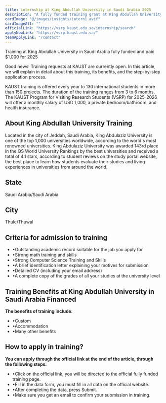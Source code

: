 ```yaml
---
title: internship at King Abdullah University in Saudi Arabia 2025  
description: "A fully funded training grant at King Abdullah University in Saudi Arabia with a monthly salary of $1,000 and funding for living and travel expenses."  
cardImage: "@/images/insights/intern1.avif"  
cardImageAlt: ""
officialLink: "https://vsrp.kaust.edu.sa/internship/search"
applyNowLink: "https://vsrp.kaust.edu.sa/"
teamApplyLink: "/contact"
---
```

Training at King Abdullah University in Saudi Arabia fully funded and paid $1,000 for 2025

Good news! Training requests at KAUST are currently open. In this article, we will explain in detail about this training, its benefits, and the step-by-step application process.

KAUST training is offered every year to 130 international students in more than 150 projects. The duration of the training ranges from 3 to 6 months. The KAUST Program for Visiting Research Students (VSRP) for 2025-2026 will offer a monthly salary of USD 1,000, a private bedroom/bathroom, and health insurance.

## About King Abdullah University Training
Located in the city of Jeddah, Saudi Arabia, King Abdulaziz University is one of the top 1,000 universities worldwide, according to the world's most renowned universities. King Abdulaziz University was awarded 143rd place in the QS World University Rankings by the best universities and received a total of 4.1 stars, according to student reviews on the study portal website, the best place to learn how students evaluate their studies and living experiences in universities from around the world.

## State
Saudi Arabia/Saudi Arabia

## City
Thule/Thuwal

## Criteria for admission to training
- •Outstanding academic record suitable for the job you apply for
- •Strong math training and skills
- •Strong Computer Science Training and Skills
- •A brief identification letter explaining your motives for submission
- •Detailed CV (including your email address)
- •A complete copy of the grades of all your studies at the university level

## Training Benefits at King Abdullah University in Saudi Arabia Financed
**The benefits of training include:**
- •Custom
- •Accommodation
- •Many other benefits

## How to apply in training?
**You can apply through the official link at the end of the article, through the following steps:**
- •Click on the official link, you will be directed to the official fully funded training page.
- •Fill in the data form, you must fill in all data on the official website.
- •After completing the data, press Submit.
- •Make sure you get an email to confirm your submission in training.